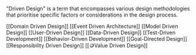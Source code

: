 "Driven Design" is a term that encompasses various design methodologies that prioritise specific factors or considerations in the design process.

[[Domain Driven Design]]
[[Event Driven Architecture]]
[[Model Driven Design]]
[[User-Driven Design]]
[[Data-Driven Design]]
[[Test-Driven Development]]
[[Behavior-Driven Development]]
[[Goal-Directed Design]]
[[Responsibility Driven Design]]
[[🪙Value Driven Design]]

